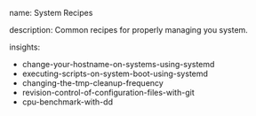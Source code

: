 name: System Recipes

description: Common recipes for properly managing you system.

insights:

- change-your-hostname-on-systems-using-systemd
- executing-scripts-on-system-boot-using-systemd
- changing-the-tmp-cleanup-frequency
- revision-control-of-configuration-files-with-git
- cpu-benchmark-with-dd
